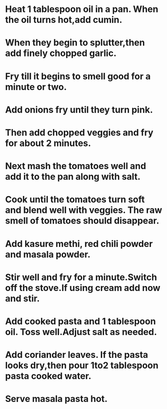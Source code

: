 # Heat 1 tablespoon oil in a pan. When the oil turns hot,add cumin.
# When they begin to splutter,then add finely chopped garlic.
# Fry till it begins to smell good for a minute or two.
# Add onions fry until they turn pink.
# Then add chopped veggies and fry for about 2 minutes.
# Next mash the tomatoes well and add it to the pan along with salt.
# Cook until the tomatoes turn soft and blend well with veggies. The raw smell of tomatoes should disappear.
# Add kasure methi, red chili powder and masala powder.
# Stir well and fry for a minute.Switch off the stove.If using cream add now and stir.
# Add cooked pasta and 1 tablespoon oil. Toss well.Adjust salt as needed.
# Add coriander leaves. If the pasta looks dry,then pour 1to2 tablespoon pasta cooked water.
# Serve masala pasta hot.

